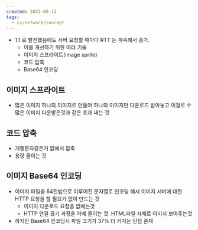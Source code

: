 ```yaml
---
created: 2025-06-12
tags:
  - cs/network/concept
---
```

- 1.1 로 발전했음에도 서버 요청할 때마다 RTT 는 계속해서 증가.
	- 이를 개선하기 위한 여러 기술
	- 이미지 스프라이트(image sprite)
	- 코드 압축
	- Base64 인코딩

## 이미지 스프라이트
- 많은 이미지 하나의 이미지로 만들어 하나의 이미지만 다운로드 받아놓고 이걸로 수많은 이미지 다운받은것과 같은 효과 내는 것
## 코드 압축
- 개행문자같은거 없에서 압축
- 용량 줄이는 것

## 이미지 Base64 인코딩
- 이미지 파일을 64진법으로 이루어진 문자열로 인코딩 해서 이미지 서버에 대한 HTTP 요청을 할 필요가 없이 만드는 것
	- 이미지 다운로드 요청을 없에는것
	- HTTP 연결 끊기 과정을 아예 줄이는 것. HTML파일 자체로 이미지 보여주는것
- 하지만 Base64 인코딩시 파일 크기가 37% 더 커지는 단점 존재